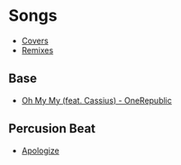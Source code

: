# Songs

* [Covers](Covers.md)
* [Remixes](Remixes.md)

## Base

* [Oh My My (feat. Cassius) - OneRepublic](https://music.youtube.com/watch?v=xaSl0EB2x_M)

## Percusion Beat

* [Apologize](https://music.youtube.com/watch?v=q6i3LgOjyGY)
